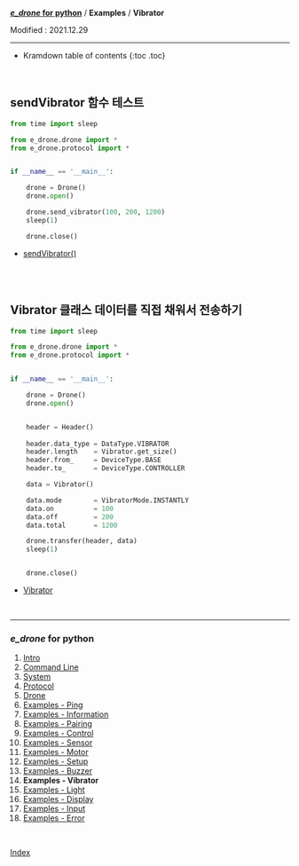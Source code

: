 **[*e_drone* for python](index.md)** / **Examples** / **Vibrator**

Modified : 2021.12.29

---

* Kramdown table of contents
{:toc .toc}

<br>


<a name="Vibrator"></a>
## sendVibrator 함수 테스트

```py
from time import sleep

from e_drone.drone import *
from e_drone.protocol import *


if __name__ == '__main__':

    drone = Drone()
    drone.open()

    drone.send_vibrator(100, 200, 1200)
    sleep(1)

    drone.close()
```

- [sendVibrator()](05_drone.md#sendVibrator)


<br>
<br>


<a name="Class_Vibrator"></a>
## Vibrator 클래스 데이터를 직접 채워서 전송하기

```py
from time import sleep

from e_drone.drone import *
from e_drone.protocol import *


if __name__ == '__main__':

    drone = Drone()
    drone.open()


    header = Header()
    
    header.data_type = DataType.VIBRATOR
    header.length    = Vibrator.get_size()
    header.from_     = DeviceType.BASE
    header.to_       = DeviceType.CONTROLLER

    data = Vibrator()

    data.mode        = VibratorMode.INSTANTLY
    data.on          = 100
    data.off         = 200
    data.total       = 1200

    drone.transfer(header, data)
    sleep(1)


    drone.close()
```

- [Vibrator](04_protocol.md#Vibrator)


<br>


---

<h3><i>e_drone</i> for python</H3>

 1. [Intro](01_intro.md)
 2. [Command Line](02_commandline.md)
 3. [System](03_system.md)
 4. [Protocol](04_protocol.md)
 5. [Drone](05_drone.md)
 6. [Examples - Ping](examples_01_ping.md)
 7. [Examples - Information](examples_02_information.md)
 8. [Examples - Pairing](examples_03_pairing.md)
 9. [Examples - Control](examples_04_control.md)
10. [Examples - Sensor](examples_05_sensor.md)
11. [Examples - Motor](examples_06_motor.md)
12. [Examples - Setup](examples_07_setup.md)
13. [Examples - Buzzer](examples_08_buzzer.md)
14. **Examples - Vibrator**
15. [Examples - Light](examples_10_light.md)
16. [Examples - Display](examples_11_display.md)
17. [Examples - Input](examples_12_input.md)
18. [Examples - Error](examples_13_error.md)

<br>

[Index](index.md)
